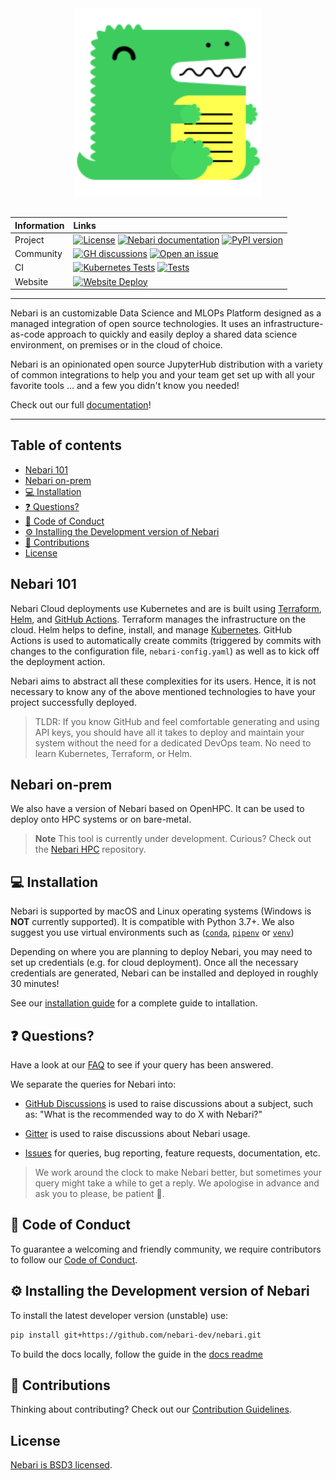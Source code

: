 <div align="center">
 <img alt="Nebari logo on white background" src="./docs/static/img/docusaurus.png" width="300" />
</div>
<br>

| Information | Links |
| :---------- | :-----|
|   Project   | [![License](https://img.shields.io/badge/License-BSD%203--Clause-gray.svg?colorA=2D2A56&colorB=5936D9&style=flat.svg)](https://opensource.org/licenses/BSD-3-Clause) [![Nebari documentation](https://img.shields.io/badge/%F0%9F%93%96%20Read-the%20docs-gray.svg?colorA=2D2A56&colorB=5936D9&style=flat.svg)](https://nebari-docs.netlify.app/) [![PyPI version](https://badge.fury.io/py/qhub.svg)](https://badge.fury.io/py/qhub) |
|  Community  | [![GH discussions](https://img.shields.io/badge/%F0%9F%92%AC%20-Participate%20in%20discussions-gray.svg?colorA=2D2A56&colorB=5936D9&style=flat.svg)](https://github.com/nebari-dev/nebari/discussions) [![Open an issue](https://img.shields.io/badge/%F0%9F%93%9D%20Open-an%20issue-gray.svg?colorA=2D2A56&colorB=5936D9&style=flat.svg)](https://github.com/nebari-dev/nebari/issues/new/choose) |
|     CI      | [![Kubernetes Tests](https://github.com/Quansight/qhub/actions/workflows/kubernetes_test.yaml/badge.svg)](https://github.com/Quansight/qhub/actions/workflows/kubernetes_test.yaml) [![Tests](https://github.com/Quansight/qhub/actions/workflows/test.yaml/badge.svg)](https://github.com/Quansight/qhub/actions/workflows/test.yaml) |
| Website | [![Website Deploy](https://github.com/nebari-dev/nebari/actions/workflows/deploy.yml/badge.svg)](https://github.com/nebari-dev/nebari/actions/workflows/deploy.yml) 

---

Nebari is an customizable Data Science and MLOPs Platform designed as a managed integration of open source technologies. It uses an infrastructure-as-code approach to quickly and easily deploy a shared data science environment, on premises or in the cloud of choice. 

Nebari is an opinionated open source JupyterHub distribution with a variety of common integrations to help you and your team get set up with all your favorite tools ...  and a few you didn't know you needed! 

Check out our full [documentation](https://nebari-docs.netlify.app/)!

---

## Table of contents

- [Nebari 101](#nebari-101)
- [Nebari on-prem](#nebari-on-prem)
  <!-- - [:cloud: Cloud Providers](#cloud-cloud-providers) -->
- [:computer: Installation](#computer-installation)
- [:question: Questions?](#question-questions)
- [:book: Code of Conduct](#book-code-of-conduct)
- [:gear: Installing the Development version of Nebari](#gear-installing-the-development-version-of-nebari)
- [:raised_hands: Contributions](#raised_hands-contributions)
- [License](#license)

## Nebari 101

Nebari Cloud deployments use Kubernetes and are is built using [Terraform](https://www.terraform.io/), [Helm](https://helm.sh/), and
[GitHub Actions](https://docs.github.com/en/free-pro-team@latest/actions). Terraform manages the infrastructure on the cloud. Helm helps to define, install,
and manage [Kubernetes](https://kubernetes.io/ "Automated container deployment, scaling, and management"). GitHub Actions is used to automatically create commits (triggered by commits with changes to the 
configuration file, `nebari-config.yaml`) as well as to kick off the deployment action.

Nebari aims to abstract all these complexities for its users. Hence, it is not necessary to know any of the above mentioned technologies to have your project successfully deployed.

> TLDR: If you know GitHub and feel comfortable generating and using API keys, you should have all it takes to deploy and maintain your system without the need for a dedicated
> DevOps team. No need to learn Kubernetes, Terraform, or Helm.

## Nebari on-prem

We also have a version of Nebari based on OpenHPC. It can be used to deploy onto HPC systems or on bare-metal. 

> **Note** 
> This tool is currently under development. Curious? Check out the [Nebari HPC](https://github.com/Quansight/qhub-hpc) repository.

## :computer: Installation

Nebari is supported by macOS and Linux operating systems (Windows is **NOT** currently supported). It is compatible with Python 3.7+. 
We also suggest you use virtual environments such as ([`conda`](https://docs.conda.io/en/latest/), 
[`pipenv`](https://github.com/pypa/pipenv) or
  [`venv`](https://docs.python.org/3/library/venv.html))

Depending on where you are planning to deploy Nebari, you may need to set up credentials (e.g. for cloud deployment). 
Once all the necessary credentials are generated, Nebari can be installed and 
deployed in roughly 30 minutes! 

See our [installation guide]() for a complete guide to intallation. 


## :question: Questions?

Have a look at our [FAQ](docs/source/user_guide/faq.md) to see if your query has been answered.

We separate the queries for Nebari into:

- [GitHub Discussions](https://github.com/nebari-dev/nebari/discussions) is used to raise discussions about a subject, such as: "What is the recommended way to do X with Nebari?"

- [Gitter](https://gitter.im/Quansight/qhub) is used to raise discussions about Nebari usage. 

- [Issues](https://github.com/nebari-dev/nebari/issues/new/choose) for queries, bug reporting, feature requests, documentation, etc.

> We work around the clock to make Nebari better, but sometimes your query might take a while to get a reply. We apologise in advance and ask you to please, be patient :pray:.

## :book: Code of Conduct

To guarantee a welcoming and friendly community, we require contributors to follow our [Code of Conduct](https://github.com/Quansight/.github/blob/master/CODE_OF_CONDUCT.md).

## :gear: Installing the Development version of Nebari

To install the latest developer version (unstable) use:

```bash
pip install git+https://github.com/nebari-dev/nebari.git
```

To build the docs locally, follow the guide in the [docs readme](docs/README)

## :raised_hands: Contributions

Thinking about contributing? Check out our [Contribution Guidelines](https://github.com/nebari-dev/nebari/blob/main/CONTRIBUTING.md).

## License

[Nebari is BSD3 licensed](LICENSE).
